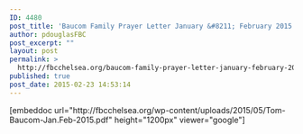 ```yaml
---
ID: 4480
post_title: 'Baucom Family Prayer Letter January &#8211; February 2015'
author: pdouglasFBC
post_excerpt: ""
layout: post
permalink: >
  http://fbcchelsea.org/baucom-family-prayer-letter-january-february-2015/
published: true
post_date: 2015-02-23 14:53:14
---
```

<p>[embeddoc url="http://fbcchelsea.org/wp-content/uploads/2015/05/Tom-Baucom-Jan.Feb-2015.pdf" height="1200px" viewer="google"]</p>